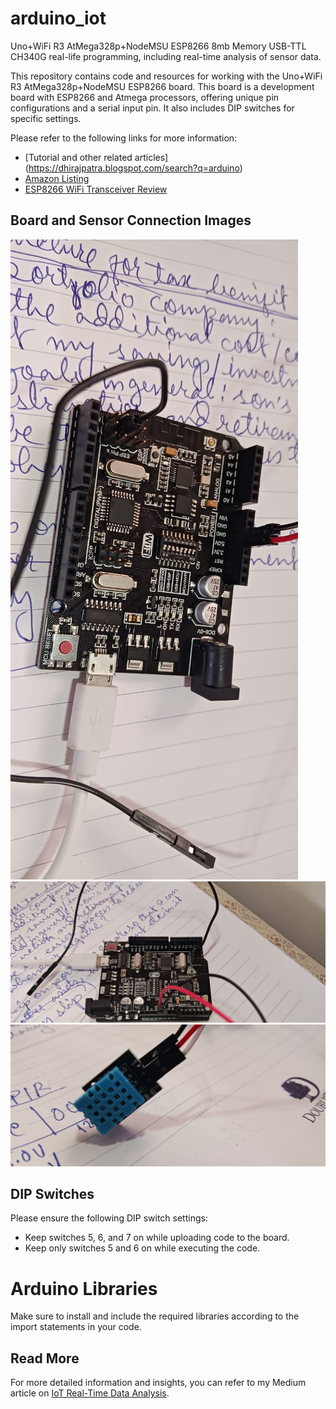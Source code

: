 # arduino_iot

Uno+WiFi R3 AtMega328p+NodeMSU ESP8266 8mb Memory USB-TTL CH340G real-life programming, including real-time analysis of sensor data.

This repository contains code and resources for working with the Uno+WiFi R3 AtMega328p+NodeMSU ESP8266 board. This board is a development board with ESP8266 and Atmega processors, offering unique pin configurations and a serial input pin. It also includes DIP switches for specific settings.

Please refer to the following links for more information:

- [Tutorial and other related articles] (https://dhirajpatra.blogspot.com/search?q=arduino)
- [Amazon Listing](https://www.amazon.in/REES52-R3-AtMega328p-Arduino-UNO/dp/B0B8VXWRPY)
- [ESP8266 WiFi Transceiver Review](https://randomnerdtutorials.com/getting-started-with-esp8266-wifi-transceiver-review/)

## Board and Sensor Connection Images

![Board](https://github.com/dhirajpatra/arduino_iot/raw/main/img1.jpeg)
![Board](https://github.com/dhirajpatra/arduino_iot/raw/main/img2.jpeg)
![DHT11](https://github.com/dhirajpatra/arduino_iot/raw/main/img3.jpeg)

## DIP Switches

Please ensure the following DIP switch settings:

- Keep switches 5, 6, and 7 on while uploading code to the board.
- Keep only switches 5 and 6 on while executing the code.

# Arduino Libraries

Make sure to install and include the required libraries according to the import statements in your code.

## Read More

For more detailed information and insights, you can refer to my Medium article on [IoT Real-Time Data Analysis](https://medium.com/@dhirajpatra/iot-real-time-data-analysis-ec7178393295).
